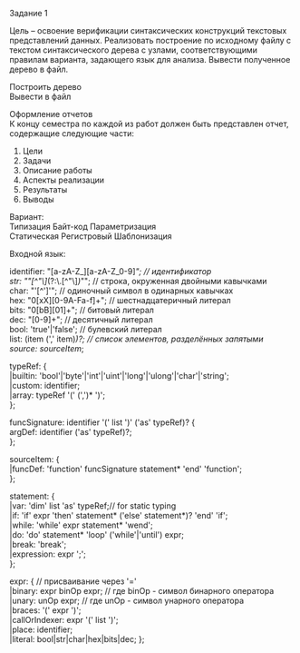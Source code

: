 Задание 1

Цель – освоение верификации синтаксических конструкций текстовых представлений данных.
Реализовать построение по исходному файлу с текстом синтаксического дерева с узлами,
соответствующими правилам варианта, задающего язык для анализа. Вывести полученное дерево
в файл. 

Построить дерево  
Вывести в файл  

Оформление отчетов  
К концу семестра по каждой из работ должен быть представлен отчет, содержащие следующие части:
1. Цели  
2. Задачи  
3. Описание работы  
4. Аспекты реализации  
5. Результаты  
6. Выводы   

Вариант:  
Типизация   Байт-код    Параметризация  
Статическая Регистровый Шаблонизация  

Входной язык:    

identifier: "[a-zA-Z_][a-zA-Z_0-9]*"; 	// идентификатор  
str: "\"[^\"\\]*(?:\\.[^\"\\]*)*\""; 	// строка, окруженная двойными кавычками  
char: "'[^']'"; 						// одиночный символ в одинарных кавычках  
hex: "0[xX][0-9A-Fa-f]+"; 				// шестнадцатеричный литерал  
bits: "0[bB][01]+"; 					// битовый литерал  
dec: "[0-9]+"; 							// десятичный литерал  
bool: 'true'|'false'; 					// булевский литерал  
list<item>: (item (',' item)*)?; 		// список элементов, разделённых запятыми  
source: sourceItem*;  

typeRef: {  
 |builtin: 'bool'|'byte'|'int'|'uint'|'long'|'ulong'|'char'|'string';  
 |custom: identifier;  
 |array: typeRef '(' (',')* ')';  
};  

funcSignature: identifier '(' list<argDef> ')' ('as' typeRef)? {  
 argDef: identifier ('as' typeRef)?;  
};  

sourceItem: {  
 |funcDef: 'function' funcSignature statement* 'end' 'function';  
};  

statement: {  
 |var: 'dim' list<identifier> 'as' typeRef;// for static typing  
 |if: 'if' expr 'then' statement* ('else' statement*)? 'end' 'if';  
 |while: 'while' expr statement* 'wend';  
 |do: 'do' statement* 'loop' ('while'|'until') expr;  
 |break: 'break';  
 |expression: expr ';';  
};  

expr: { // присваивание через '='  
 |binary: expr binOp expr; // где binOp - символ бинарного оператора     
 |unary: unOp expr; // где unOp - символ унарного оператора     
 |braces: '(' expr ')';   
 |callOrIndexer: expr '(' list<expr> ')';   
 |place: identifier;  
 |literal: bool|str|char|hex|bits|dec;
}; 


